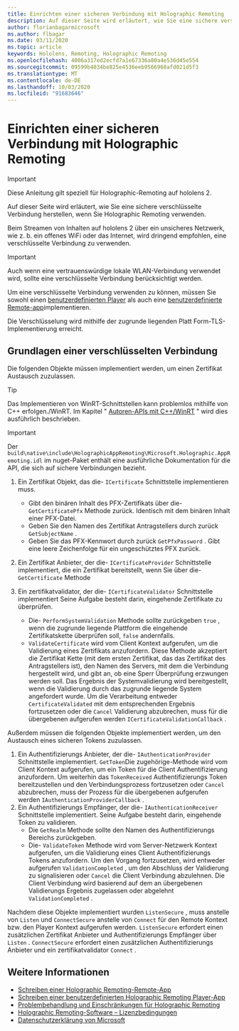 ```yaml
---
title: Einrichten einer sicheren Verbindung mit Holographic Remoting
description: Auf dieser Seite wird erläutert, wie Sie eine sichere verschlüsselte Verbindung herstellen, wenn Sie Holographic Remoting verwenden.
author: florianbagarmicrosoft
ms.author: flbagar
ms.date: 03/11/2020
ms.topic: article
keywords: Hololens, Remoting, Holographic Remoting
ms.openlocfilehash: 4006a317ed2ecfd7a1e67336a80a4e536d45e554
ms.sourcegitcommit: 09599b4034be825e4536eeb9566968afd021d5f3
ms.translationtype: MT
ms.contentlocale: de-DE
ms.lasthandoff: 10/03/2020
ms.locfileid: "91683646"
---
```

# <a name="establishing-a-secure-connection-with-holographic-remoting"></a>Einrichten einer sicheren Verbindung mit Holographic Remoting

>[!IMPORTANT]
>Diese Anleitung gilt speziell für Holographic-Remoting auf hololens 2.

Auf dieser Seite wird erläutert, wie Sie eine sichere verschlüsselte Verbindung herstellen, wenn Sie Holographic Remoting verwenden.

Beim Streamen von Inhalten auf hololens 2 über ein unsicheres Netzwerk, wie z. b. ein offenes WiFi oder das Internet, wird dringend empfohlen, eine verschlüsselte Verbindung zu verwenden.

>[!IMPORTANT]
>Auch wenn eine vertrauenswürdige lokale WLAN-Verbindung verwendet wird, sollte eine verschlüsselte Verbindung berücksichtigt werden.

Um eine verschlüsselte Verbindung verwenden zu können, müssen Sie sowohl einen [benutzerdefinierten Player](holographic-remoting-create-player.md) als auch eine [benutzerdefinierte Remote-app](holographic-remoting-create-host.md)implementieren.

Die Verschlüsselung wird mithilfe der zugrunde liegenden Platt Form-TLS-Implementierung erreicht.

## <a name="basics-of-an-encrypted-connection"></a>Grundlagen einer verschlüsselten Verbindung

Die folgenden Objekte müssen implementiert werden, um einen Zertifikat Austausch zuzulassen.

>[!TIP]
>Das Implementieren von WinRT-Schnittstellen kann problemlos mithilfe von C++ erfolgen./WinRT. Im Kapitel " [Autoren-APIs mit C++/WinRT](https://docs.microsoft.com//windows/uwp/cpp-and-winrt-apis/author-apis) " wird dies ausführlich beschrieben.

>[!IMPORTANT]
>Der ```build\native\include\HolographicAppRemoting\Microsoft.Holographic.AppRemoting.idl``` im nuget-Paket enthält eine ausführliche Dokumentation für die API, die sich auf sichere Verbindungen bezieht.

1) Ein Zertifikat Objekt, das die- ```ICertificate``` Schnittstelle implementieren muss.

    * Gibt den binären Inhalt des PFX-Zertifikats über die- ```GetCertificatePfx``` Methode zurück. Identisch mit dem binären Inhalt einer PFX-Datei.
    * Geben Sie den Namen des Zertifikat Antragstellers durch zurück ```GetSubjectName``` .
    * Geben Sie das PFX-Kennwort durch zurück ```GetPfxPassword``` . Gibt eine leere Zeichenfolge für ein ungeschütztes PFX zurück.

2) Ein Zertifikat Anbieter, der die- ```ICertificateProvider``` Schnittstelle implementiert, die ein Zertifikat bereitstellt, wenn Sie über die- ```GetCertificate``` Methode

3) Ein zertifikatvalidator, der die- ```ICertificateValidator``` Schnittstelle implementiert Seine Aufgabe besteht darin, eingehende Zertifikate zu überprüfen.
    * Die- ```PerformSystemValidation``` Methode sollte zurückgeben ```true``` , wenn die zugrunde liegende Plattform die eingehende Zertifikatskette überprüfen soll, ```false``` andernfalls.
    * ```ValidateCertificate``` wird vom Client Kontext aufgerufen, um die Validierung eines Zertifikats anzufordern. Diese Methode akzeptiert die Zertifikat Kette (mit dem ersten Zertifikat, das das Zertifikat des Antragstellers ist), den Namen des Servers, mit dem die Verbindung hergestellt wird, und gibt an, ob eine Sperr Überprüfung erzwungen werden soll. Das Ergebnis der Systemvalidierung wird bereitgestellt, wenn die Validierung durch das zugrunde liegende System angefordert wurde. Um die Verarbeitung entweder ```CertificateValidated``` mit dem entsprechenden Ergebnis fortzusetzen oder die ```Cancel``` Validierung abzubrechen, muss für die übergebenen aufgerufen werden ```ICertificateValidationCallback``` .

Außerdem müssen die folgenden Objekte implementiert werden, um den Austausch eines sicheren Tokens zuzulassen.

1) Ein Authentifizierungs Anbieter, der die- ```IAuthenticationProvider``` Schnittstelle implementiert. ```GetToken```Die zugehörige-Methode wird vom Client Kontext aufgerufen, um ein Token für die Client Authentifizierung anzufordern. Um weiterhin das ```TokenReceived``` Authentifizierungs Token bereitzustellen und den Verbindungsprozess fortzusetzen oder ```Cancel``` abzubrechen, muss der Prozess für die übergebenen aufgerufen werden ```IAuthenticationProviderCallback``` .
2) Ein Authentifizierungs Empfänger, der die- ```IAuthenticationReceiver``` Schnittstelle implementiert. Seine Aufgabe besteht darin, eingehende Token zu validieren.
    * Die ```GetRealm``` Methode sollte den Namen des Authentifizierungs Bereichs zurückgeben.
    * Die- ```ValidateToken``` Methode wird vom Server-Netzwerk Kontext aufgerufen, um die Validierung eines Client Authentifizierungs Tokens anzufordern. Um den Vorgang fortzusetzen, wird entweder aufgerufen ```ValidationCompleted``` , um den Abschluss der Validierung zu signalisieren oder ```Cancel``` die Client Verbindung abzulehnen. Die Client Verbindung wird basierend auf dem an übergebenen Validierungs Ergebnis zugelassen oder abgelehnt ```ValidationCompleted``` . 

Nachdem diese Objekte implementiert wurden ```ListenSecure``` , muss anstelle von ```Listen``` und ```ConnectSecure``` anstelle von ```Connect``` für den Remote Kontext bzw. den Player Kontext aufgerufen werden. ```ListenSecure``` erfordert einen zusätzlichen Zertifikat Anbieter und Authentifizierungs Empfänger über ```Listen``` . ```ConnectSecure``` erfordert einen zusätzlichen Authentifizierungs Anbieter und ein zertifikatvalidator ```Connect``` .

## <a name="see-also"></a>Weitere Informationen
* [Schreiben einer Holographic Remoting-Remote-App](holographic-remoting-create-host.md)
* [Schreiben einer benutzerdefinierten Holographic Remoting Player-App](holographic-remoting-create-player.md)
* [Problembehandlung und Einschränkungen für Holographic Remoting](holographic-remoting-troubleshooting.md)
* [Holographic Remoting-Software – Lizenzbedingungen](https://docs.microsoft.com//legal/mixed-reality/microsoft-holographic-remoting-software-license-terms)
* [Datenschutzerklärung von Microsoft](https://go.microsoft.com/fwlink/?LinkId=521839)
